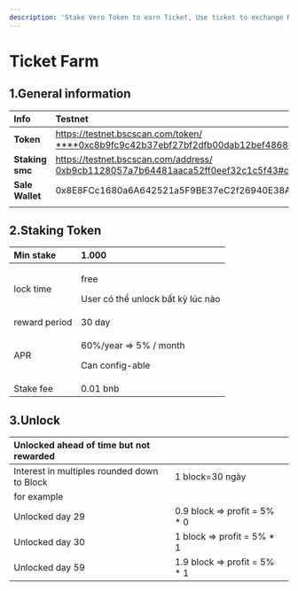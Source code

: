 ```yaml
---
description: 'Stake Vero Token to earn Ticket, Use ticket to exchange NFTs'
---
```


# Ticket Farm

## 1.General information

| **Info** | **Testnet** | **Mainnet** |
| :--- | :--- | :--- |
| **Token** | [https://testnet.bscscan.com/token/ ****0xc8b9fc9c42b37ebf27bf2dfb00dab12bef486854](https://testnet.bscscan.com/token/0xc8b9fc9c42b37ebf27bf2dfb00dab12bef486854) | **0x0ef008ff963572d3dabc12e222420f537ddabf94** |
| **Staking smc** | [https://testnet.bscscan.com/address/ 0xb9cb1128057a7b64481aaca52ff0eef32c1c5f43\#code](https://testnet.bscscan.com/address/0xb9cb1128057a7b64481aaca52ff0eef32c1c5f43#code) |  |
| **Sale Wallet** | 0x8E8FCc1680a6A642521a5F9BE37eC2f26940E38A |  |
|  |  |  |

## 2.**Staking Token**

<table>
  <thead>
    <tr>
      <th style="text-align:left">Min stake</th>
      <th style="text-align:left"><b>1.000</b>
      </th>
    </tr>
  </thead>
  <tbody>
    <tr>
      <td style="text-align:left">lock time</td>
      <td style="text-align:left">
        <p>free</p>
        <p>User c&#xF3; th&#x1EC3; unlock b&#x1EA5;t k&#x1EF3; l&#xFA;c n&#xE0;o
          <br
          />
        </p>
      </td>
    </tr>
    <tr>
      <td style="text-align:left">reward period</td>
      <td style="text-align:left">30 day</td>
    </tr>
    <tr>
      <td style="text-align:left">APR</td>
      <td style="text-align:left">
        <p>60%/year =&gt; 5% / month</p>
        <p>Can config-able
          <br />
        </p>
      </td>
    </tr>
    <tr>
      <td style="text-align:left">Stake fee</td>
      <td style="text-align:left">0.01 bnb</td>
    </tr>
  </tbody>
</table>

## **3.Unlock**

| Unlocked ahead of time but not rewarded |  |  |
| :--- | :--- | :--- |
| Interest in multiples rounded down to Block | 1 block=30 ngày  |  |
| for example |  |  |
| Unlocked day 29 | 0.9 block =&gt; profit = 5% \* 0 |  |
| Unlocked day 30 | 1 block =&gt; profit = 5% \* 1 |  |
| Unlocked day 59 | 1.9 block =&gt; profit = 5% \* 1 |  |

